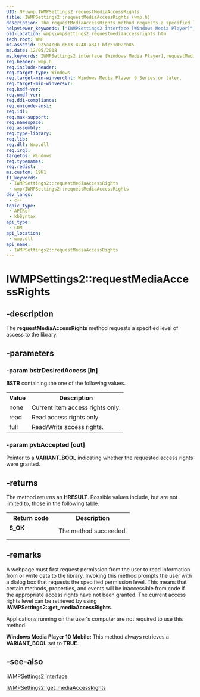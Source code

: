```yaml
---
UID: NF:wmp.IWMPSettings2.requestMediaAccessRights
title: IWMPSettings2::requestMediaAccessRights (wmp.h)
description: The requestMediaAccessRights method requests a specified level of access to the library.
helpviewer_keywords: ["IWMPSettings2 interface [Windows Media Player]","requestMediaAccessRights method","IWMPSettings2.requestMediaAccessRights","IWMPSettings2::requestMediaAccessRights","IWMPSettings2requestMediaAccessRights","requestMediaAccessRights","requestMediaAccessRights method [Windows Media Player]","requestMediaAccessRights method [Windows Media Player]","IWMPSettings2 interface","wmp.iwmpsettings2_requestmediaaccessrights","wmp/IWMPSettings2::requestMediaAccessRights"]
old-location: wmp\iwmpsettings2_requestmediaaccessrights.htm
tech.root: WMP
ms.assetid: 925a4c0b-d613-4248-a341-bfc51d02cb85
ms.date: 12/05/2018
ms.keywords: IWMPSettings2 interface [Windows Media Player],requestMediaAccessRights method, IWMPSettings2.requestMediaAccessRights, IWMPSettings2::requestMediaAccessRights, IWMPSettings2requestMediaAccessRights, requestMediaAccessRights, requestMediaAccessRights method [Windows Media Player], requestMediaAccessRights method [Windows Media Player],IWMPSettings2 interface, wmp.iwmpsettings2_requestmediaaccessrights, wmp/IWMPSettings2::requestMediaAccessRights
req.header: wmp.h
req.include-header: 
req.target-type: Windows
req.target-min-winverclnt: Windows Media Player 9 Series or later.
req.target-min-winversvr: 
req.kmdf-ver: 
req.umdf-ver: 
req.ddi-compliance: 
req.unicode-ansi: 
req.idl: 
req.max-support: 
req.namespace: 
req.assembly: 
req.type-library: 
req.lib: 
req.dll: Wmp.dll
req.irql: 
targetos: Windows
req.typenames: 
req.redist: 
ms.custom: 19H1
f1_keywords:
 - IWMPSettings2::requestMediaAccessRights
 - wmp/IWMPSettings2::requestMediaAccessRights
dev_langs:
 - c++
topic_type:
 - APIRef
 - kbSyntax
api_type:
 - COM
api_location:
 - wmp.dll
api_name:
 - IWMPSettings2::requestMediaAccessRights
---
```


# IWMPSettings2::requestMediaAccessRights


## -description

The <b>requestMediaAccessRights</b> method requests a specified level of access to the library.

## -parameters

### -param bstrDesiredAccess [in]

<b>BSTR</b> containing the one of the following values.

<table>
<tr>
<th>Value
                </th>
<th>Description
                </th>
</tr>
<tr>
<td>none</td>
<td>Current item access rights only.</td>
</tr>
<tr>
<td>read</td>
<td>Read access rights only.</td>
</tr>
<tr>
<td>full</td>
<td>Read/Write access rights.</td>
</tr>
</table>

### -param pvbAccepted [out]

Pointer to a <b>VARIANT_BOOL</b> indicating whether the requested access rights were granted.

## -returns

The method returns an <b>HRESULT</b>. Possible values include, but are not limited to, those in the following table.

<table>
<tr>
<th>Return code</th>
<th>Description</th>
</tr>
<tr>
<td width="40%">
<dl>
<dt><b>S_OK</b></dt>
</dl>
</td>
<td width="60%">
The method succeeded.

</td>
</tr>
</table>

## -remarks

A webpage must first request permission from the user to read information from or write data to the library. Invoking this method prompts the user with a dialog box that requests the specified permission level. This means that certain methods, properties, and events will be inaccessible from code if the appropriate access rights have not been granted. The current access rights level can be retrieved by using <b>IWMPSettings2::get_mediaAccessRights</b>.

Applications running on the user's computer are not required to use this method.

<b>Windows Media Player 10 Mobile: </b>This method always retrieves a <b>VARIANT_BOOL</b> set to <b>TRUE</b>.

## -see-also

<a href="/windows/desktop/api/wmp/nn-wmp-iwmpsettings2">IWMPSettings2 Interface</a>



<a href="/windows/desktop/api/wmp/nf-wmp-iwmpsettings2-get_mediaaccessrights">IWMPSettings2::get_mediaAccessRights</a>

